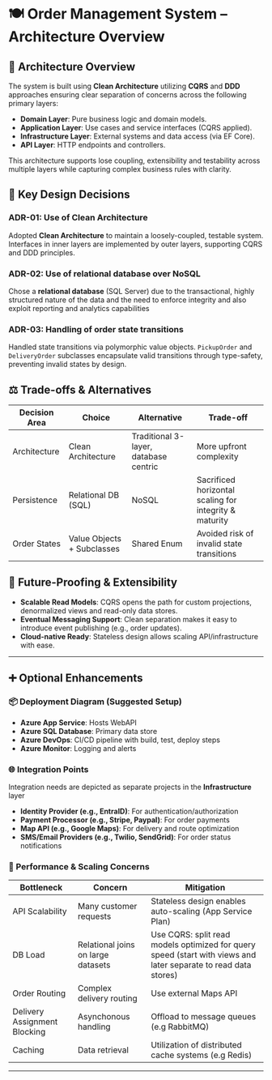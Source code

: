 # 🍽️ Order Management System – Architecture Overview

## 🧱 Architecture Overview

The system is built using **Clean Architecture** utilizing **CQRS** and **DDD** approaches ensuring clear separation of concerns across the following primary layers:

- **Domain Layer**: Pure business logic and domain models.
- **Application Layer**: Use cases and service interfaces (CQRS applied).
- **Infrastructure Layer**: External systems and data access (via EF Core).
- **API Layer**: HTTP endpoints and controllers.

This architecture supports lose coupling, extensibility and testability across multiple layers while capturing complex business rules with clarity.

## 📐 Key Design Decisions

### ADR-01: Use of Clean Architecture
Adopted **Clean Architecture** to maintain a loosely-coupled, testable system. Interfaces in inner layers are implemented by outer layers, supporting CQRS and DDD principles.

### ADR-02: Use of relational database over NoSQL
Chose a **relational database** (SQL Server) due to the transactional, highly structured nature of the data and the need to enforce integrity and also exploit reporting and analytics capabilities

### ADR-03: Handling of order state transitions
Handled state transitions via polymorphic value objects. `PickupOrder` and `DeliveryOrder` subclasses encapsulate valid transitions through type-safety, preventing invalid states by design.

## ⚖️ Trade-offs & Alternatives

| Decision Area | Choice | Alternative | Trade-off |
|---------------|--------|-------------|-----------|
| Architecture | Clean Architecture | Traditional 3-layer, database centric | More upfront complexity |
| Persistence | Relational DB (SQL) | NoSQL | Sacrificed horizontal scaling for integrity & maturity |
| Order States | Value Objects + Subclasses | Shared Enum | Avoided risk of invalid state transitions |

## 🔮 Future-Proofing & Extensibility

- **Scalable Read Models**: CQRS opens the path for custom projections,  denormalized views and read-only data stores.
- **Eventual Messaging Support**: Clean separation makes it easy to introduce event publishing (e.g., order updates).
- **Cloud-native Ready**: Stateless design allows scaling API/infrastructure with ease.

---

## ➕ Optional Enhancements

### 📦 Deployment Diagram (Suggested Setup)
- **Azure App Service**: Hosts WebAPI
- **Azure SQL Database**: Primary data store
- **Azure DevOps**: CI/CD pipeline with build, test, deploy steps
- **Azure Monitor**: Logging and alerts

### 🌐 Integration Points 
Integration needs are depicted as separate projects in the **Infrastructure** layer
- **Identity Provider (e.g., EntraID)**: For authentication/authorization 
- **Payment Processor (e.g., Stripe, Paypal)**: For order payments 
- **Map API (e.g., Google Maps)**: For delivery and route optimization
- **SMS/Email Providers (e.g., Twilio, SendGrid)**: For order status notifications

### 🚀 Performance & Scaling Concerns

| Bottleneck | Concern | Mitigation |
|------------|---------|------------|
| API Scalability | Many customer requests | Stateless design enables auto-scaling (App Service Plan) |
| DB Load | Relational joins on large datasets | Use CQRS: split read models optimized for query speed (start with views and later separate to read data stores) |
| Order Routing | Complex delivery routing | Use external Maps API |
| Delivery Assignment Blocking | Asynchonous handling | Offload to message queues (e.g RabbitMQ) |
| Caching | Data retrieval | Utilization of distributed cache systems (e.g Redis) |


---


